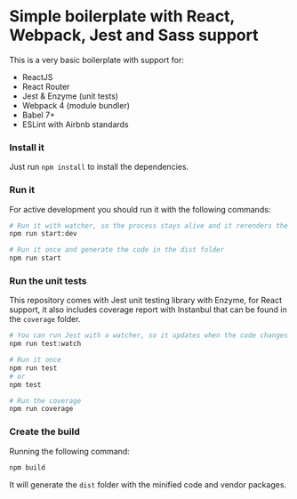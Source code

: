 # Simple boilerplate with React, Webpack, Jest and Sass support

This is a very basic boilerplate with support for:

* ReactJS
* React Router
* Jest & Enzyme (unit tests)
* Webpack 4 (module bundler)
* Babel 7+
* ESLint with Airbnb standards

### Install it

Just run `npm install` to install the dependencies.

### Run it

For active development you should run it with the following commands:

```bash
# Run it with watcher, so the process stays alive and it rerenders the page every time you apply a change to the code
npm run start:dev

# Run it once and generate the code in the dist folder
npm run start
```

### Run the unit tests

This repository comes with Jest unit testing library with Enzyme, for React support, it also includes coverage report with Instanbul that can be found in the `coverage` folder.

```bash
# You can run Jest with a watcher, so it updates when the code changes
npm run test:watch

# Run it once
npm run test 
# or 
npm test

# Run the coverage
npm run coverage
```

### Create the build

Running the following command:

```bash
npm build
```

It will generate the `dist` folder with the minified code and vendor packages.